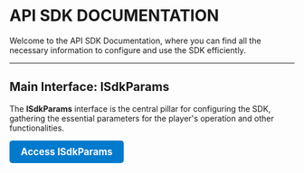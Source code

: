 # API SDK DOCUMENTATION

Welcome to the API SDK Documentation, where you can find all the necessary information to configure and use the SDK efficiently.

---

## Main Interface: **ISdkParams**

The **ISdkParams** interface is the central pillar for configuring the SDK, gathering the essential parameters for the player's operation and other functionalities.

<div style="margin-bottom: 1rem;">
  <a href="interfaces/ISdkParams.md" style="display: inline-block; background-color: #007ACC; color: white; padding: 10px 20px; border-radius: 5px; text-decoration: none; font-weight: bold; font-size: 1.2em;">
    Access ISdkParams
  </a>
</div>
